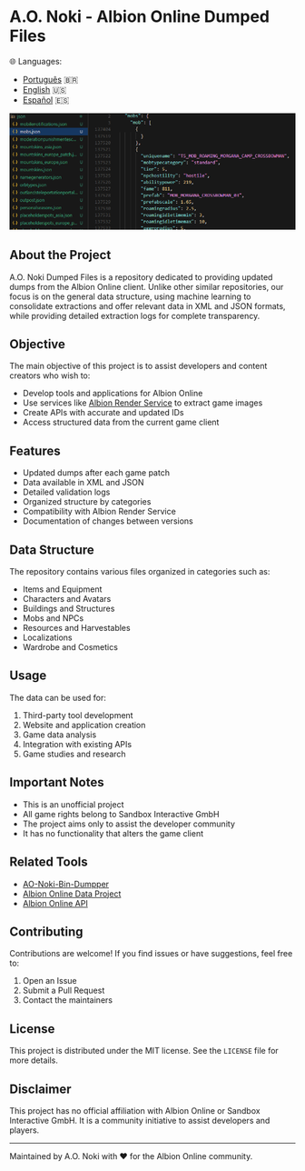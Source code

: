 # A.O. Noki - Albion Online Dumped Files

🌐 Languages:
- [Português](README.md) 🇧🇷
- [English](README.en.md) 🇺🇸
- [Español](README.es.md) 🇪🇸

![preview](preview.png)

## About the Project

A.O. Noki Dumped Files is a repository dedicated to providing updated dumps from the Albion Online client. Unlike other similar repositories, our focus is on the general data structure, using machine learning to consolidate extractions and offer relevant data in XML and JSON formats, while providing detailed extraction logs for complete transparency.

## Objective

The main objective of this project is to assist developers and content creators who wish to:

- Develop tools and applications for Albion Online
- Use services like [Albion Render Service](https://wiki.albiononline.com/wiki/API:Render_service) to extract game images
- Create APIs with accurate and updated IDs
- Access structured data from the current game client

## Features

- Updated dumps after each game patch
- Data available in XML and JSON
- Detailed validation logs
- Organized structure by categories
- Compatibility with Albion Render Service
- Documentation of changes between versions

## Data Structure

The repository contains various files organized in categories such as:

- Items and Equipment
- Characters and Avatars
- Buildings and Structures
- Mobs and NPCs
- Resources and Harvestables
- Localizations
- Wardrobe and Cosmetics

## Usage

The data can be used for:

1. Third-party tool development
2. Website and application creation
3. Game data analysis
4. Integration with existing APIs
5. Game studies and research

## Important Notes

- This is an unofficial project
- All game rights belong to Sandbox Interactive GmbH
- The project aims only to assist the developer community
- It has no functionality that alters the game client

## Related Tools

- [AO-Noki-Bin-Dumpper](https://github.com/AO-Noki/noki-bin-dumpper)
- [Albion Online Data Project](https://www.albion-online-data.com/)
- [Albion Online API](https://wiki.albiononline.com/wiki/API_and_Client)

## Contributing

Contributions are welcome! If you find issues or have suggestions, feel free to:

1. Open an Issue
2. Submit a Pull Request
3. Contact the maintainers

## License

This project is distributed under the MIT license. See the `LICENSE` file for more details.

## Disclaimer

This project has no official affiliation with Albion Online or Sandbox Interactive GmbH. It is a community initiative to assist developers and players.

---

Maintained by A.O. Noki with ❤️ for the Albion Online community.